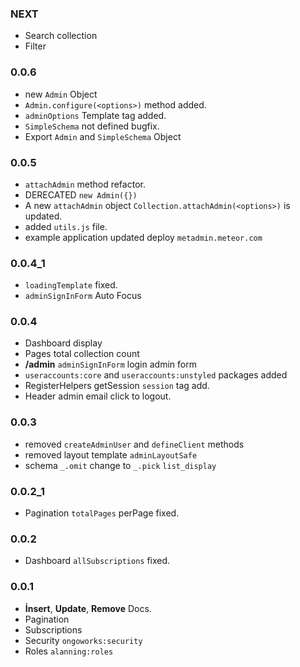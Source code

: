 ### NEXT

* Search collection
* Filter

### 0.0.6
* new `Admin` Object
* `Admin.configure(<options>)` method added.
* `adminOptions` Template tag added.
* `SimpleSchema` not defined bugfix.
* Export `Admin` and `SimpleSchema` Object

### 0.0.5
* `attachAdmin` method refactor.
* DERECATED `new Admin({})`
* A new `attachAdmin` object `Collection.attachAdmin(<options>)` is updated.
* added `utils.js` file.
* example application updated deploy `metadmin.meteor.com`

### 0.0.4_1
* `loadingTemplate` fixed.
* `adminSignInForm` Auto Focus

### 0.0.4 
* Dashboard display
* Pages total collection count
* **/admin** `adminSignInForm` login admin form
* `useraccounts:core` and `useraccounts:unstyled` packages added
* RegisterHelpers getSession `session` tag add.
* Header admin email click to logout.

### 0.0.3
* removed `createAdminUser` and `defineClient` methods
* removed layout template `adminLayoutSafe`
* schema `_.omit` change to `_.pick` `list_display`

### 0.0.2_1
* Pagination `totalPages` perPage fixed.

### 0.0.2
* Dashboard `allSubscriptions` fixed.

### 0.0.1
* **İnsert**, **Update**, **Remove** Docs.
* Pagination
* Subscriptions
* Security `ongoworks:security`
* Roles `alanning:roles`
